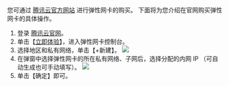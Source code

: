 您可通过 [腾讯云官方网站](https://cloud.tencent.com/) 进行弹性网卡的购买。
下面将为您介绍在官网购买弹性网卡的具体操作。
1. 登录 [腾讯云官网](https://cloud.tencent.com/login)。
2. 单击【[立即体验](https://console.cloud.tencent.com/vpc/eni?rid=8)】，进入弹性网卡控制台。
3. 选择地区和私有网络，单击【+新建】。
![](https://main.qcloudimg.com/raw/28df5ae52660a2ab5fa2ea1dacba7787.png)
4. 在弹窗中选择弹性网卡的所在私有网络、子网后，选择分配的内网 IP （可自动生成也可手动填写）。
![](https://main.qcloudimg.com/raw/392bb0856d1c163ee928bf7752ae0b8c.png)
6. 单击【确定】即可。


